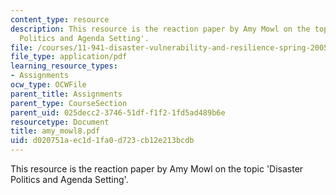 ```yaml
---
content_type: resource
description: This resource is the reaction paper by Amy Mowl on the topic 'Disaster
  Politics and Agenda Setting'.
file: /courses/11-941-disaster-vulnerability-and-resilience-spring-2005/d020751aec1d1fa0d723cb12e213bcdb_amy_mowl8.pdf
file_type: application/pdf
learning_resource_types:
- Assignments
ocw_type: OCWFile
parent_title: Assignments
parent_type: CourseSection
parent_uid: 025decc2-3746-51df-f1f2-1fd5ad489b6e
resourcetype: Document
title: amy_mowl8.pdf
uid: d020751a-ec1d-1fa0-d723-cb12e213bcdb
---
```

This resource is the reaction paper by Amy Mowl on the topic 'Disaster Politics and Agenda Setting'.

